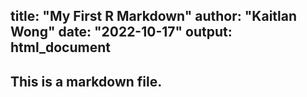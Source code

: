 title: "My First R Markdown"
author: "Kaitlan Wong"
date: "2022-10-17"
output: html_document
---


## This is a markdown file.
